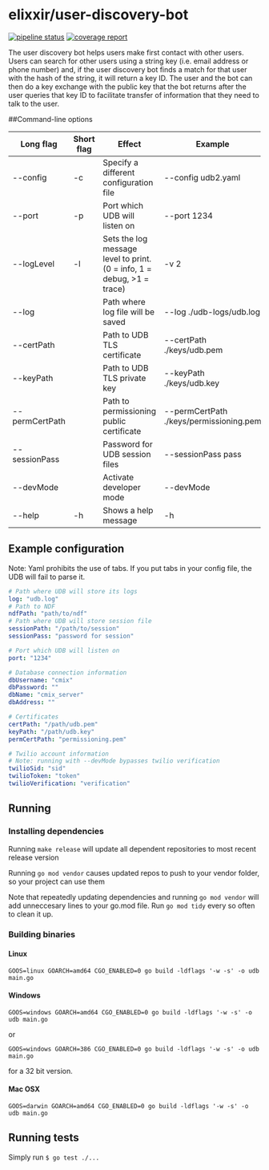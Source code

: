 # elixxir/user-discovery-bot

[![pipeline status](https://gitlab.com/elixxir/user-discovery-bot/badges/master/pipeline.svg)](https://gitlab.com/elixxir/user-discovery-bot/commits/master)
[![coverage report](https://gitlab.com/elixxir/user-discovery-bot/badges/master/coverage.svg)](https://gitlab.com/elixxir/user-discovery-bot/commits/master)

The user discovery bot helps users make first contact with other users. Users can search for other users using a string key (i.e. email address or phone number) and, if the user discovery bot finds a match for that user with the hash of the string, it will return a key ID. The user and the bot can then do a key exchange with the public key that the bot returns after the user queries that key ID to facilitate transfer of information that they need to talk to the user.

##Command-line options

|Long flag|Short flag|Effect|Example|
|---|---|---|---|
|--config|-c|Specify a different configuration file|--config udb2.yaml|
|--port|-p|Port which UDB will listen on|--port 1234|
|--logLevel|-l|Sets the log message level to print. (0 = info, 1 = debug, >1 = trace)|-v 2|
|--log||Path where log file will be saved|--log ./udb-logs/udb.log|
|--certPath||Path to UDB TLS certificate|--certPath ./keys/udb.pem|
|--keyPath||Path to UDB TLS private key|--keyPath ./keys/udb.key|
|--permCertPath||Path to permissioning public certificate|--permCertPath ./keys/permissioning.pem|
|--sessionPass||Password for UDB session files|--sessionPass pass|
|--devMode||Activate developer mode|--devMode|
|--help|-h|Shows a help message|-h|

## Example configuration

Note: Yaml prohibits the use of tabs. If you put tabs in your config file, the UDB will fail to parse it.

```yaml
# Path where UDB will store its logs
log: "udb.log"
# Path to NDF
ndfPath: "path/to/ndf"
# Path where UDB will store session file
sessionPath: "/path/to/session"
sessionPass: "password for session"

# Port which UDB will listen on
port: "1234"

# Database connection information
dbUsername: "cmix"
dbPassword: ""
dbName: "cmix_server"
dbAddress: ""

# Certificates
certPath: "/path/udb.pem"
keyPath: "/path/udb.key"
permCertPath: "permissioning.pem"

# Twilio account information
# Note: running with --devMode bypasses twilio verification
twilioSid: "sid"
twilioToken: "token"
twilioVerification: "verification"
```

## Running

### Installing dependencies
Running `make release` will update all dependent repositories to most recent release version

Running `go mod vendor` causes updated repos to push to your vendor folder, so your project can use them

Note that repeatedly updating dependencies and running `go mod vendor` will add unneccesary lines to your go.mod file.  Run `go mod tidy` every so often to clean it up.  

### Building binaries

#### Linux

```
GOOS=linux GOARCH=amd64 CGO_ENABLED=0 go build -ldflags '-w -s' -o udb main.go
```

#### Windows

```
GOOS=windows GOARCH=amd64 CGO_ENABLED=0 go build -ldflags '-w -s' -o udb main.go
```

or

```
GOOS=windows GOARCH=386 CGO_ENABLED=0 go build -ldflags '-w -s' -o udb main.go
```

for a 32 bit version.

#### Mac OSX

```
GOOS=darwin GOARCH=amd64 CGO_ENABLED=0 go build -ldflags '-w -s' -o udb main.go
```


## Running tests

Simply run `$ go test ./...`
